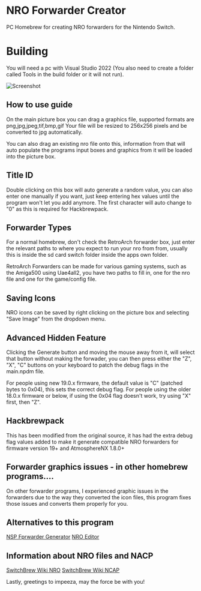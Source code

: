 # NRO Forwarder Creator
PC Homebrew for creating NRO forwarders for the Nintendo Switch.

# Building
You will need a pc with Visual Studio 2022 (You also need to create a folder called Tools in the build folder or it will not run).

![Screenshot](https://i.imgur.com/AhfXb5q.png)

## How to use guide
On the main picture box you can drag a graphics file, supported formats are  png,jpg,jpeg,tif,bmp,gif
Your file will be resized to 256x256 pixels and be converted to jpg automatically.

You can also drag an existing nro file onto this, information from that will auto populate the programs input boxes
and graphics from it will be loaded into the picture box.

## Title ID
Double clicking on this box will auto generate a random value, you can also enter one manually if you want,
just keep entering hex values until the program won't let you add anymore. The first character will auto change
to "0" as this is required for Hackbrewpack.

## Forwarder Types
For a normal homebrew, don't check the RetroArch forwarder box, just enter the relevant paths to where you
expect to run your nro from from, usually this is inside the sd card switch folder inside the apps own folder.

RetroArch Forwarders can be made for various gaming systems, such as the Amiga500 using Uae4all2, you have two
paths to fill in, one for the nro file and one for the game/config file.

## Saving Icons
NRO icons can be saved by right clicking on the picture box and selecting "Save Image" from the dropdown menu.

## Advanced Hidden Feature
Clicking the Generate button and moving the mouse away from it, will select that button without making the forwader,
you can then press either the "Z", "X", "C" buttons on your keyboard to patch the debug flags in the main.npdm file.

For people using new 19.0.x firmware, the default value is "C" (patched bytes to 0x04), this sets the correct debug flag.
For people using the older 18.0.x firmware or below, if using the 0x04 flag doesn't work, try using "X" first, then "Z".

## Hackbrewpack
This has been modified from the original source, it has had the extra debug flag values added to make it generate compatible
NRO forwarders for firmware version 19+ and AtmosphereNX 1.8.0+

## Forwarder graphics issues - in other homebrew programs....
On other forwarder programs, I experienced graphic issues in the forwarders due to the way they converted the icon files, this
program fixes those issues and converts them properly for you.

## Alternatives to this program
[NSP Fprwarder Generator](https://nsp-forwarder-git-fork-masagrator-main-tootallteam.vercel.app/)
[NRO Editor](https://nro-editor-git-fork-masagrator-main-tootallteam.vercel.app/)

## Information about NRO files and NACP
[SwitchBrew Wiki NRO](https://switchbrew.org/wiki/NRO)
[SwitchBrew Wiki NCAP](https://switchbrew.org/wiki/NACP)

Lastly, greetings to impeeza, may the force be with you!
